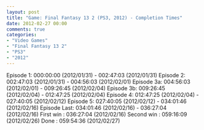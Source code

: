 ```yaml
---
layout: post
title: "Game: Final Fantasy 13 2 (PS3, 2012) - Completion Times"
date: 2012-02-27 00:00
comments: true
categories:
- "Video Games"
- "Final Fantasy 13 2"
- "PS3"
- "2012"
---
```


Episode    1: 000:00:00 (2012/01/31) - 002:47:03 (2012/01/31)
Episode    2: 002:47:03 (2012/01/31) - 004:56:03 (2012/02/01)
Episode   3a: 004:56:03 (2012/02/01) - 009:26:45 (2012/02/04)
Episode   3b: 009:26:45 (2012/02/04) - 012:47:25 (2012/02/04)
Episode    4: 012:47:25 (2012/02/04) - 027:40:05 (2012/02/12)
Episode    5: 027:40:05 (2012/02/12) - 034:01:46 (2012/02/16)
Episode Last: 034:01:46 (2012/02/16) - 036:27:04 (2012/02/16)
First win   : 036:27:04 (2012/02/16)
Second win  : 059:16:09 (2012/02/26)
Done        : 059:54:36 (2012/02/27)    
